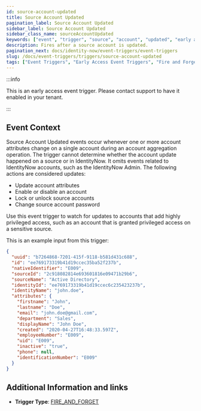 ```yaml
---
id: source-account-updated
title: Source Account Updated
pagination_label: Source Account Updated
sidebar_label: Source Account Updated
sidebar_class_name: sourceAccountUpdated
keywords: ["event", "trigger", "source", "account", "updated", "early access"]
description: Fires after a source account is updated.
pagination_next: docs/identity-now/event-triggers/event-triggers
slug: /docs/event-triggers/triggers/source-account-updated
tags: ["Event Triggers", "Early Access Event Triggers", "Fire and Forget"]
---
```


:::info

This is an early access event trigger. Please contact support to have it enabled
in your tenant.

:::

## Event Context

Source Account Updated events occur whenever one or more account attributes
change on a single account during an account aggregation operation. The trigger
cannot determine whether the account update happened on a source or in
IdentityNow. It omits events related to IdentityNow accounts, such as the
IdentityNow Admin. The following actions are considered updates:

- Update account attributes
- Enable or disable an account
- Lock or unlock source accounts
- Change source account password

Use this event trigger to watch for updates to accounts that add highly
privileged access, such as an account that is granted privileged access on a
sensitive source.

This is an example input from this trigger:

```json
{
  "uuid": "b7264868-7201-415f-9118-b581d431c688",
  "id": "ee769173319b41d19ccec35ba52f237b",
  "nativeIdentifier": "E009",
  "sourceId": "2c918082814e693601816e09471b29b6",
  "sourceName": "Active Directory",
  "identityId": "ee769173319b41d19ccec6c235423237b",
  "identityName": "john.doe",
  "attributes": {
    "firstname": "John",
    "lastname": "Doe",
    "email": "john.doe@gmail.com",
    "department": "Sales",
    "displayName": "John Doe",
    "created": "2020-04-27T16:48:33.597Z",
    "employeeNumber": "E009",
    "uid": "E009",
    "inactive": "true",
    "phone": null,
    "identificationNumber": "E009"
  }
}
```

## Additional Information and links

- **Trigger Type**: [FIRE_AND_FORGET](../trigger-types.md#fire-and-forget)
<!-- [Input schema](https://developer.sailpoint.com/apis/beta/#section/Source-Account-Updated-Event-Trigger-Input) -->
